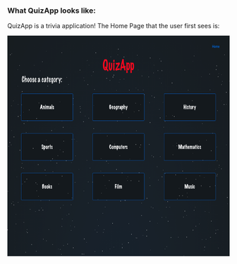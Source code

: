 ### What QuizApp looks like:
QuizApp is a trivia application! The Home Page that the user first sees is:

<img src="https://github.com/Junny-Lee/QuizApp-Deployment/blob/master/images/Home.jpg" width="700" height="500">